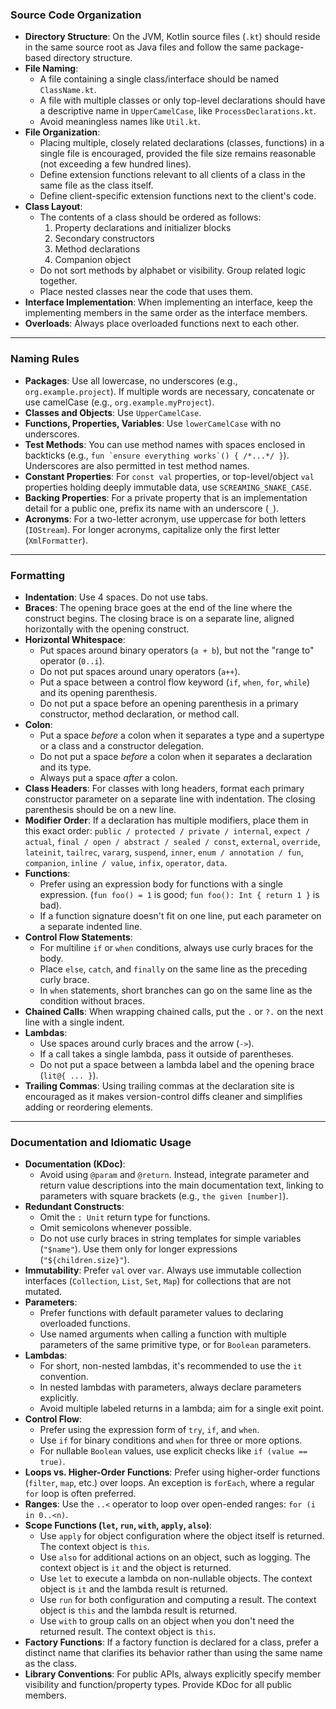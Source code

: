 ### **Source Code Organization**

* **Directory Structure**: On the JVM, Kotlin source files (`.kt`) should reside in the same source root as Java files and follow the same package-based directory structure.
* **File Naming**:
    * A file containing a single class/interface should be named `ClassName.kt`.
    * A file with multiple classes or only top-level declarations should have a descriptive name in `UpperCamelCase`, like `ProcessDeclarations.kt`.
    * Avoid meaningless names like `Util.kt`.
* **File Organization**:
    * Placing multiple, closely related declarations (classes, functions) in a single file is encouraged, provided the file size remains reasonable (not exceeding a few hundred lines).
    * Define extension functions relevant to all clients of a class in the same file as the class itself.
    * Define client-specific extension functions next to the client's code.
* **Class Layout**:
    * The contents of a class should be ordered as follows:
        1.  Property declarations and initializer blocks
        2.  Secondary constructors
        3.  Method declarations
        4.  Companion object
    * Do not sort methods by alphabet or visibility. Group related logic together.
    * Place nested classes near the code that uses them.
* **Interface Implementation**: When implementing an interface, keep the implementing members in the same order as the interface members.
* **Overloads**: Always place overloaded functions next to each other.

***

### **Naming Rules**

* **Packages**: Use all lowercase, no underscores (e.g., `org.example.project`). If multiple words are necessary, concatenate or use camelCase (e.g., `org.example.myProject`).
* **Classes and Objects**: Use `UpperCamelCase`.
* **Functions, Properties, Variables**: Use `lowerCamelCase` with no underscores.
* **Test Methods**: You can use method names with spaces enclosed in backticks (e.g., ``fun `ensure everything works`() { /*...*/ }``). Underscores are also permitted in test method names.
* **Constant Properties**: For `const val` properties, or top-level/object `val` properties holding deeply immutable data, use `SCREAMING_SNAKE_CASE`.
* **Backing Properties**: For a private property that is an implementation detail for a public one, prefix its name with an underscore (`_`).
* **Acronyms**: For a two-letter acronym, use uppercase for both letters (`IOStream`). For longer acronyms, capitalize only the first letter (`XmlFormatter`).

***

### **Formatting**

* **Indentation**: Use 4 spaces. Do not use tabs.
* **Braces**: The opening brace goes at the end of the line where the construct begins. The closing brace is on a separate line, aligned horizontally with the opening construct.
* **Horizontal Whitespace**:
    * Put spaces around binary operators (`a + b`), but not the "range to" operator (`0..i`).
    * Do not put spaces around unary operators (`a++`).
    * Put a space between a control flow keyword (`if`, `when`, `for`, `while`) and its opening parenthesis.
    * Do not put a space before an opening parenthesis in a primary constructor, method declaration, or method call.
* **Colon**:
    * Put a space *before* a colon when it separates a type and a supertype or a class and a constructor delegation.
    * Do not put a space *before* a colon when it separates a declaration and its type.
    * Always put a space *after* a colon.
* **Class Headers**: For classes with long headers, format each primary constructor parameter on a separate line with indentation. The closing parenthesis should be on a new line.
* **Modifier Order**: If a declaration has multiple modifiers, place them in this exact order: `public / protected / private / internal`, `expect / actual`, `final / open / abstract / sealed / const`, `external`, `override`, `lateinit`, `tailrec`, `vararg`, `suspend`, `inner`, `enum / annotation / fun`, `companion`, `inline / value`, `infix`, `operator`, `data`.
* **Functions**:
    * Prefer using an expression body for functions with a single expression. (`fun foo() = 1` is good; `fun foo(): Int { return 1 }` is bad).
    * If a function signature doesn't fit on one line, put each parameter on a separate indented line.
* **Control Flow Statements**:
    * For multiline `if` or `when` conditions, always use curly braces for the body.
    * Place `else`, `catch`, and `finally` on the same line as the preceding curly brace.
    * In `when` statements, short branches can go on the same line as the condition without braces.
* **Chained Calls**: When wrapping chained calls, put the `.` or `?.` on the next line with a single indent.
* **Lambdas**:
    * Use spaces around curly braces and the arrow (`->`).
    * If a call takes a single lambda, pass it outside of parentheses.
    * Do not put a space between a lambda label and the opening brace (`lit@{ ... }`).
* **Trailing Commas**: Using trailing commas at the declaration site is encouraged as it makes version-control diffs cleaner and simplifies adding or reordering elements.

***

### **Documentation and Idiomatic Usage**

* **Documentation (KDoc)**:
    * Avoid using `@param` and `@return`. Instead, integrate parameter and return value descriptions into the main documentation text, linking to parameters with square brackets (e.g., `the given [number]`).
* **Redundant Constructs**:
    * Omit the `: Unit` return type for functions.
    * Omit semicolons whenever possible.
    * Do not use curly braces in string templates for simple variables (`"$name"`). Use them only for longer expressions (`"${children.size}"`).
* **Immutability**: Prefer `val` over `var`. Always use immutable collection interfaces (`Collection`, `List`, `Set`, `Map`) for collections that are not mutated.
* **Parameters**:
    * Prefer functions with default parameter values to declaring overloaded functions.
    * Use named arguments when calling a function with multiple parameters of the same primitive type, or for `Boolean` parameters.
* **Lambdas**:
    * For short, non-nested lambdas, it's recommended to use the `it` convention.
    * In nested lambdas with parameters, always declare parameters explicitly.
    * Avoid multiple labeled returns in a lambda; aim for a single exit point.
* **Control Flow**:
    * Prefer using the expression form of `try`, `if`, and `when`.
    * Use `if` for binary conditions and `when` for three or more options.
    * For nullable `Boolean` values, use explicit checks like `if (value == true)`.
* **Loops vs. Higher-Order Functions**: Prefer using higher-order functions (`filter`, `map`, etc.) over loops. An exception is `forEach`, where a regular `for` loop is often preferred.
* **Ranges**: Use the `..<` operator to loop over open-ended ranges: `for (i in 0..<n)`.
* **Scope Functions (`let`, `run`, `with`, `apply`, `also`)**:
    * Use `apply` for object configuration where the object itself is returned. The context object is `this`.
    * Use `also` for additional actions on an object, such as logging. The context object is `it` and the object is returned.
    * Use `let` to execute a lambda on non-nullable objects. The context object is `it` and the lambda result is returned.
    * Use `run` for both configuration and computing a result. The context object is `this` and the lambda result is returned.
    * Use `with` to group calls on an object when you don't need the returned result. The context object is `this`.
* **Factory Functions**: If a factory function is declared for a class, prefer a distinct name that clarifies its behavior rather than using the same name as the class.
* **Library Conventions**: For public APIs, always explicitly specify member visibility and function/property types. Provide KDoc for all public members.